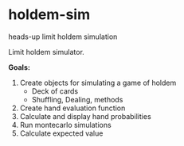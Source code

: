 # holdem-sim
heads-up limit holdem simulation

Limit holdem simulator.

__Goals:__
1. Create objects for simulating a game of holdem
   * Deck of cards
   * Shuffling, Dealing, methods
2. Create hand evaluation function
3. Calculate and display hand probabilities
4. Run montecarlo simulations
5. Calculate expected value
